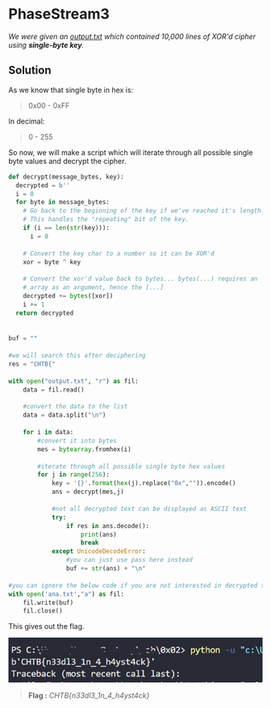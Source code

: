 # PhaseStream3
_We were given an [output.txt](output.txt) which contained 10,000 lines of XOR'd cipher using **single-byte key**._

## Solution
As we know that single byte in hex is:
>0x00 - 0xFF

In decimal:
>0 - 255

So now, we will make a script which will iterate through all possible single byte values and decrypt the cipher.

```python
def decrypt(message_bytes, key):
  decrypted = b''
  i = 0
  for byte in message_bytes:
    # Go back to the beginning of the key if we've reached it's length.
    # This handles the "repeating" bit of the key.
    if (i == len(str(key))):
      i = 0

    # Convert the key char to a number so it can be XOR'd
    xor = byte ^ key
    
    # Convert the xor'd value back to bytes... bytes(...) requires an
    # array as an argument, hence the [...]
    decrypted += bytes([xor])
    i += 1
  return decrypted


buf = ""

#we will search this after deciphering
res = "CHTB{"

with open("output.txt", "r") as fil:
	data = fil.read()
    
    #convert the data to the list
	data = data.split("\n")
    
	for i in data:
        #convert it into bytes
		mes = bytearray.fromhex(i)
        
        #iterate through all possible single byte hex values
		for j in range(256):
			key = '{}'.format(hex(j).replace("0x","")).encode()
			ans = decrypt(mes,j)
            
            #not all decrypted text can be displayed as ASCII text
			try:
				if res in ans.decode():
					print(ans)
					break
			except UnicodeDecodeError:
                #you can just use pass here instead
				buf += str(ans) + "\n"
			
#you can ignore the below code if you are not interested in decrypted text
with open('ana.txt',"a") as fil:
	fil.write(buf)
	fil.close()
```

This gives out the flag.

![output](S0.jpg)

> **Flag :** _CHTB{n33dl3_1n_4_h4yst4ck}_
